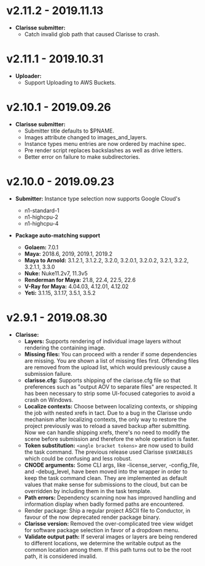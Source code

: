 # v2.11.2  -  2019.11.13

* **Clarisse submitter:**
  * Catch invalid glob path that caused Clarisse to crash.

# v2.11.1  -  2019.10.31

* **Uploader:**
    * Support Uploading to AWS Buckets.

# v2.10.1  -  2019.09.26

* **Clarisse submitter:** 
    * Submitter title defaults to $PNAME.
    * Images attribute changed to images_and_layers.
    * Instance types menu entries are now ordered by machine spec.
    * Pre render script replaces backslashes as well as drive letters.
    * Better error on failure to make subdirectories.

# v2.10.0  -  2019.09.23

* **Submitter:** Instance type selection now supports Google Cloud's 
    * n1-standard-1
    * n1-highcpu-2 
    * n1-highcpu-4


* **Package auto-matching support** 
    * **Golaem:** 7.0.1 
    * **Maya:** 2018.6, 2019, 2019.1, 2019.2 
    * **Maya to Arnold:** 3.1.2.1, 3.1.2.2, 3.2.0, 3.2.0.1, 3.2.0.2, 3.2.1, 3.2.2, 3.2.1.1, 3.3.0
    * **Nuke:** Nuke11.2v7, 11.3v5 
    * **Renderman for Maya:** 21.8, 22.4, 22.5, 22.6
    * **V-Ray for Maya:** 4.04.03, 4.12.01, 4.12.02
    * **Yeti:** 3.1.15, 3.1.17, 3.5.1, 3.5.2
    
# v2.9.1  -  2019.08.30

* **Clarisse:** 
    * **Layers:** Supports rendering of individual image layers without rendering the containing image.
    * **Missing files:** You can proceed with a render if some dependencies are missing. You are shown a list of missing files first. Offending files are removed from the upload list, which would previously cause a submission failure.
    * **clarisse.cfg:** Supports shipping of the clarisse.cfg file so that preferences such as "output AOV to separate files" are respected. It has been necessary to strip some UI-focused categories to avoid a crash on Windows.
    * **Localize contexts:** Choose between localizing contexts, or shipping the job with nested xrefs in tact. Due to a bug in the Clarisse undo mechanism after localizing contexts, the only way to restore the project previously was to reload a saved backup after submitting. Now we can handle shipping xrefs, there's no need to modify the scene before submission and therefore the whole operation is faster.
    * **Token substitution:** `<angle bracket tokens>` are now used to build the task command. The previous release used Clarisse `$VARIABLES` which could be confusing and less robust.
    * **CNODE arguments:** Some CLI args, like -license_server, -config_file, and -debug_level, have been moved into the wrapper in order to keep the task command clean. They are implemented as default values that make sense for submissions to the cloud, but can be overridden by including them in the task template.
    * **Path errors:** Dependency scanning now has improved handling and information display when badly formed paths are encountered.
    * Render package: Ship a regular project ASCII file to Conductor, in favour of the now deprecated render package binary.
    * **Clarisse version:**  Removed the over-complicated tree view widget for software package selection in favor of a dropdown menu.
    * **Validate output path:**  If several images or layers are being rendered to different locations, we determine the writable output as the common location among them. If this path turns out to be the root path, it is considered invalid.